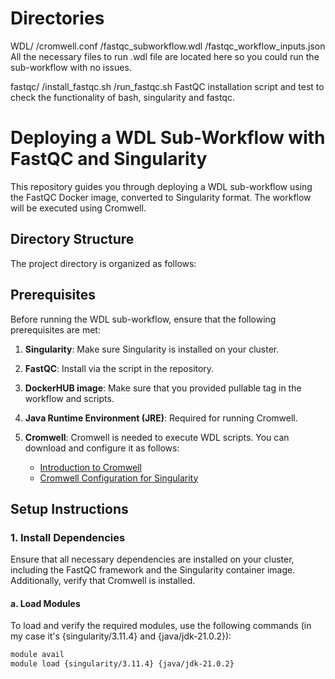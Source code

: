 # Directories

WDL/
   /cromwell.conf
   /fastqc_subworkflow.wdl
   /fastqc_workflow_inputs.json
All the necessary files to run .wdl file are located here so you could run the sub-workflow with no issues. 

fastqc/
   /install_fastqc.sh
   /run_fastqc.sh
FastQC installation script and test to check the functionality of bash, singularity and fastqc.

# Deploying a WDL Sub-Workflow with FastQC and Singularity

This repository guides you through deploying a WDL sub-workflow using the FastQC Docker image, converted to Singularity format. The workflow will be executed using Cromwell.

## Directory Structure

The project directory is organized as follows:


## Prerequisites

Before running the WDL sub-workflow, ensure that the following prerequisites are met:

1. **Singularity**: Make sure Singularity is installed on your cluster.
2. **FastQC**: Install via the script in the repository.
3. **DockerHUB image**: Make sure that you provided pullable tag in the workflow and scripts.
4. **Java Runtime Environment (JRE)**: Required for running Cromwell.
5. **Cromwell**: Cromwell is needed to execute WDL scripts. You can download and configure it as follows:

   - [Introduction to Cromwell](https://cromwell.readthedocs.io/en/stable/tutorials/FiveMinuteIntro/)
   - [Cromwell Configuration for Singularity](https://cromwell.readthedocs.io/en/stable/getting-started/#using-singularity)

## Setup Instructions

### 1. Install Dependencies

Ensure that all necessary dependencies are installed on your cluster, including the FastQC framework and the Singularity container image. Additionally, verify that Cromwell is installed.

#### a. Load Modules

To load and verify the required modules, use the following commands (in my case it's {singularity/3.11.4} and {java/jdk-21.0.2}):

```bash
module avail
module load {singularity/3.11.4} {java/jdk-21.0.2}
